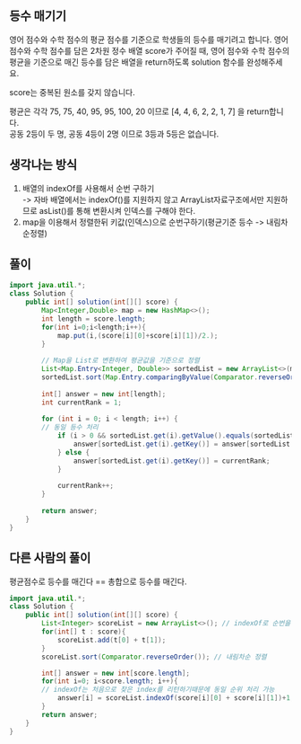 ## 등수 매기기
영어 점수와 수학 점수의 평균 점수를 기준으로 학생들의 등수를 매기려고 합니다. 영어 점수와 수학 점수를 담은 2차원 정수 배열 score가 주어질 때, 영어 점수와 수학 점수의 평균을 기준으로 매긴 등수를 담은 배열을 return하도록 solution 함수를 완성해주세요.  

score는 중복된 원소를 갖지 않습니다.  

평균은 각각 75, 75, 40, 95, 95, 100, 20 이므로 [4, 4, 6, 2, 2, 1, 7] 을 return합니다.  
공동 2등이 두 명, 공동 4등이 2명 이므로 3등과 5등은 없습니다.  

## 생각나는 방식
1. 배열의 indexOf를 사용해서 순번 구하기  
-> 자바 배열에서는 indexOf()를 지원하지 않고 ArrayList자료구조에서만 지원하므로 asList()를 통해 변환시켜 인덱스를 구해야 한다.  
2. map을 이용해서 정렬한뒤 키값(인덱스)으로 순번구하기(평균기준 등수 -> 내림차순정렬)


## 풀이
~~~java
import java.util.*;
class Solution {
    public int[] solution(int[][] score) {
        Map<Integer,Double> map = new HashMap<>();
        int length = score.length;
        for(int i=0;i<length;i++){
            map.put(i,(score[i][0]+score[i][1])/2.);
        }
        
        // Map을 List로 변환하여 평균값을 기준으로 정렬
        List<Map.Entry<Integer, Double>> sortedList = new ArrayList<>(map.entrySet());
        sortedList.sort(Map.Entry.comparingByValue(Comparator.reverseOrder()));
        
        int[] answer = new int[length];
        int currentRank = 1;
        
        for (int i = 0; i < length; i++) {
	    // 동일 등수 처리
            if (i > 0 && sortedList.get(i).getValue().equals(sortedList.get(i - 1).getValue())) {
                answer[sortedList.get(i).getKey()] = answer[sortedList.get(i - 1).getKey()];
            } else {
                answer[sortedList.get(i).getKey()] = currentRank;
            }
            
            currentRank++;
        }
        
        return answer;
    }
}
~~~

## 다른 사람의 풀이
평균점수로 등수를 매긴다 == 총합으로 등수를 매긴다.  

~~~java
import java.util.*;
class Solution {
    public int[] solution(int[][] score) {
        List<Integer> scoreList = new ArrayList<>(); // indexOf로 순번을 구할수있음 
        for(int[] t : score){
            scoreList.add(t[0] + t[1]);
        }
        scoreList.sort(Comparator.reverseOrder()); // 내림차순 정렬

        int[] answer = new int[score.length];
        for(int i=0; i<score.length; i++){
	    // indexOf는 처음으로 찾은 index를 리턴하기때문에 동일 순위 처리 가능
            answer[i] = scoreList.indexOf(score[i][0] + score[i][1])+1;
        }
        return answer;
    }
}
~~~